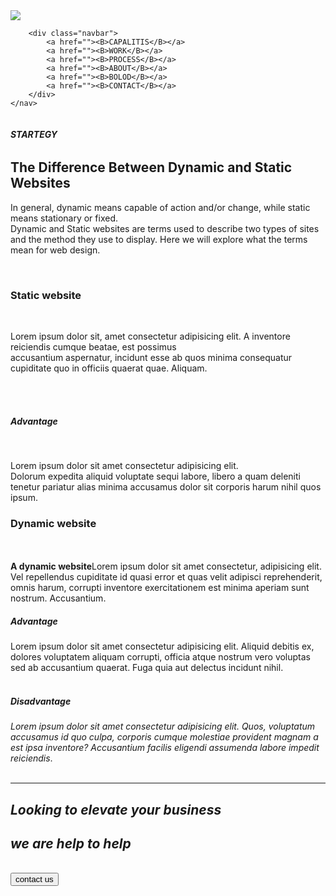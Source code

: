 <!DOCTYPE html>
<html lang="en">
<head>
    <meta charset="UTF-8">
    <meta name="viewport" content="width=
    , initial-scale=1.0">
    <title>Document</title>
<link rel="stylesheet" href="style.css">
</head>
<body>
    <!-- start nav -->
    <nav>
        <div class="navimg">
            <img src="https://www.hughesandco.ca/hs-fs/hubfs/hughes%26co-logo-new.png?width=292&amp;name=hughes%26co-logo-new.png">
        </div>

        <div class="navbar">
            <a href=""><B>CAPALITIS</B></a>
            <a href=""><B>WORK</B></a>
            <a href=""><B>PROCESS</B></a>
            <a href=""><B>ABOUT</B></a>
            <a href=""><B>BOLOD</B></a>
            <a href=""><B>CONTACT</B></a>
        </div>
    </nav>
 <!-- END NAV    -->
<div class="logo image">
    </div>
    <img src="https://www.hughesandco.ca/hubfs/dynamic-static-website.jpg" alt="">
    <div class="first">
        <h6 class="Strategy"><b>STARTEGY</b></h6>
        <h1 class="difference">The Difference Between Dynamic and Static Websites</h1>
    </div>
    <div class="para">
<p>In general, dynamic means capable of action and/or change, while static means stationary or fixed. <br> Dynamic and Static websites are terms used to describe two types of sites and the method they use to display. Here we will explore what the terms mean for web design.
</p>
<br>
<h3>Static website</h3><br>
<p>Lorem ipsum dolor sit, amet consectetur adipisicing elit. A inventore reiciendis cumque beatae, est possimus <br> accusantium aspernatur, incidunt esse ab quos minima consequatur cupiditate quo in officiis quaerat quae. Aliquam.</p>
<br><br>
<h5>Advantage</h5>
<br>
<p>Lorem ipsum dolor sit amet consectetur adipisicing elit. <br>Dolorum expedita aliquid voluptate sequi labore, libero a quam deleniti tenetur pariatur alias minima accusamus dolor sit corporis harum nihil quos ipsum.</p>
<h3>Dynamic website</h3><br>
<br>
<b>A dynamic website</b>Lorem ipsum dolor sit amet consectetur, adipisicing elit. Vel repellendus cupiditate id quasi error et quas velit adipisci reprehenderit, omnis harum, corrupti inventore exercitationem est minima aperiam sunt nostrum. Accusantium.
<h5>Advantage</h5>
Lorem ipsum dolor sit amet consectetur adipisicing elit. Aliquid debitis ex, dolores voluptatem aliquam corrupti, officia atque nostrum vero voluptas sed ab accusantium quaerat. Fuga quia aut delectus incidunt nihil.
<br><br>
<h5>Disadvantage</h5>
<i>Lorem ipsum dolor sit amet consectetur adipisicing elit. Quos, voluptatum accusamus id quo culpa, corporis cumque molestiae provident magnam a est ipsa inventore? Accusantium facilis eligendi assumenda labore impedit reiciendis</i>.
<br><br>
<hr class="Line">
<div class="footer">
<h2><i>Looking to elevate your business</i></h2>
<div class="we are help to help">
<h2><i>we are help to help</i></h2></div>
<br>
<div class="contact"><input type="button" value="contact us">

</div>

</div>
  </div>
</body>
</html>
